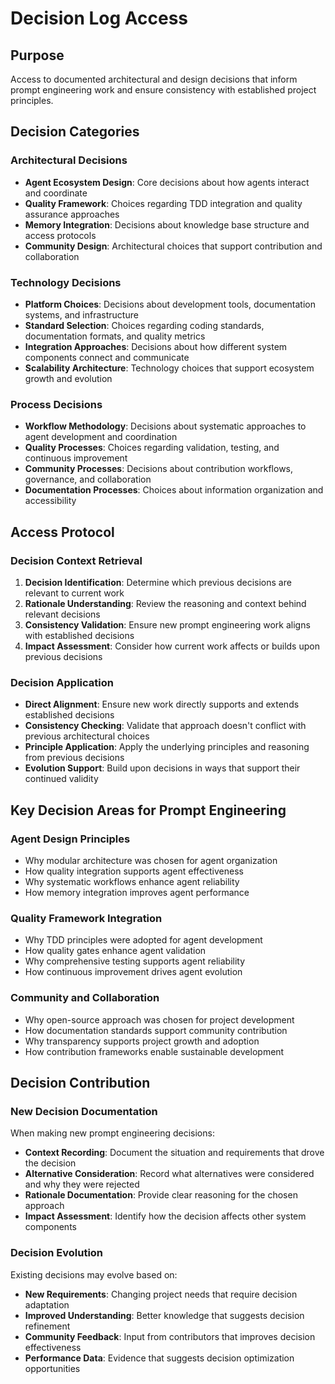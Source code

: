 # Decision Log Access

## Purpose
Access to documented architectural and design decisions that inform prompt engineering work and ensure consistency with established project principles.

## Decision Categories

### Architectural Decisions
- **Agent Ecosystem Design**: Core decisions about how agents interact and coordinate
- **Quality Framework**: Choices regarding TDD integration and quality assurance approaches
- **Memory Integration**: Decisions about knowledge base structure and access protocols
- **Community Design**: Architectural choices that support contribution and collaboration

### Technology Decisions
- **Platform Choices**: Decisions about development tools, documentation systems, and infrastructure
- **Standard Selection**: Choices regarding coding standards, documentation formats, and quality metrics
- **Integration Approaches**: Decisions about how different system components connect and communicate
- **Scalability Architecture**: Technology choices that support ecosystem growth and evolution

### Process Decisions
- **Workflow Methodology**: Decisions about systematic approaches to agent development and coordination
- **Quality Processes**: Choices regarding validation, testing, and continuous improvement
- **Community Processes**: Decisions about contribution workflows, governance, and collaboration
- **Documentation Processes**: Choices about information organization and accessibility

## Access Protocol

### Decision Context Retrieval
1. **Decision Identification**: Determine which previous decisions are relevant to current work
2. **Rationale Understanding**: Review the reasoning and context behind relevant decisions
3. **Consistency Validation**: Ensure new prompt engineering work aligns with established decisions
4. **Impact Assessment**: Consider how current work affects or builds upon previous decisions

### Decision Application
- **Direct Alignment**: Ensure new work directly supports and extends established decisions
- **Consistency Checking**: Validate that approach doesn't conflict with previous architectural choices
- **Principle Application**: Apply the underlying principles and reasoning from previous decisions
- **Evolution Support**: Build upon decisions in ways that support their continued validity

## Key Decision Areas for Prompt Engineering

### Agent Design Principles
- Why modular architecture was chosen for agent organization
- How quality integration supports agent effectiveness
- Why systematic workflows enhance agent reliability
- How memory integration improves agent performance

### Quality Framework Integration
- Why TDD principles were adopted for agent development
- How quality gates enhance agent validation
- Why comprehensive testing supports agent reliability
- How continuous improvement drives agent evolution

### Community and Collaboration
- Why open-source approach was chosen for project development
- How documentation standards support community contribution
- Why transparency supports project growth and adoption
- How contribution frameworks enable sustainable development

## Decision Contribution

### New Decision Documentation
When making new prompt engineering decisions:
- **Context Recording**: Document the situation and requirements that drove the decision
- **Alternative Consideration**: Record what alternatives were considered and why they were rejected
- **Rationale Documentation**: Provide clear reasoning for the chosen approach
- **Impact Assessment**: Identify how the decision affects other system components

### Decision Evolution
Existing decisions may evolve based on:
- **New Requirements**: Changing project needs that require decision adaptation
- **Improved Understanding**: Better knowledge that suggests decision refinement
- **Community Feedback**: Input from contributors that improves decision effectiveness
- **Performance Data**: Evidence that suggests decision optimization opportunities
